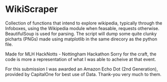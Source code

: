 # WikiScraper
Collection of functions that intend to explore wikipedia, typically through the Infoboxes, using the Wikipedia module when feasable, requests otherwise.
BeautifulSoup is used for parsing.
The script will dump some quite clunky picharts (PNGs) made using matplotlib in the same direcory as the python file.

Made for MLH HackNotts - Nottingham Hackathon
Sorry for the craft, the code is more a representation of what I was able to acheive at that event.

For this submission I was awarded an Amazon Echo Dot (2nd Generation), provided by CapitalOne for best use of Data.
Thank-you very much to them.
